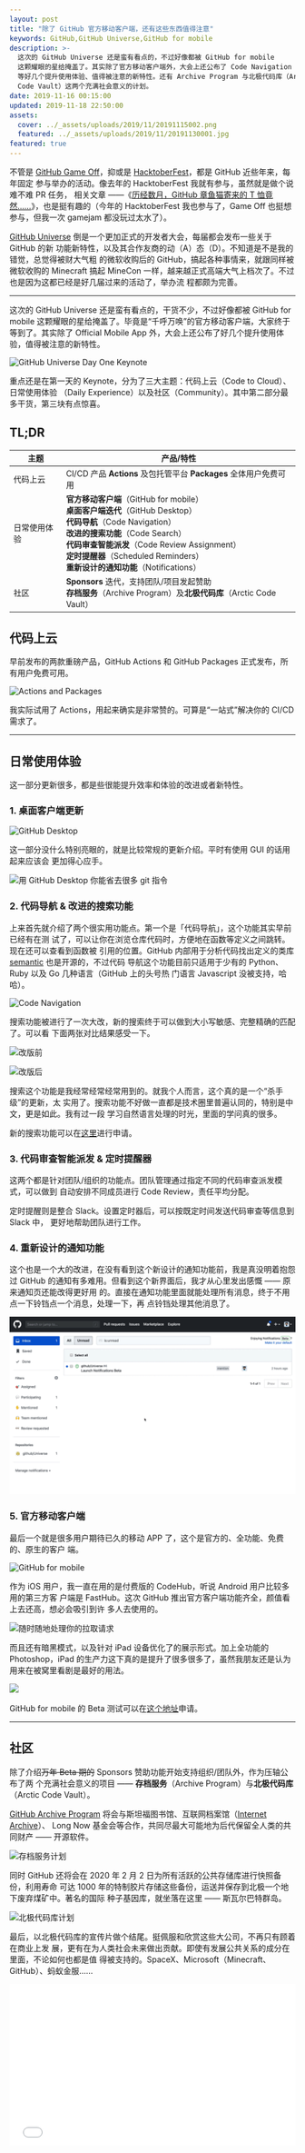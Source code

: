 ```yaml
---
layout: post
title: "除了 GitHub 官方移动客户端，还有这些东西值得注意"
keywords: GitHub,GitHub Universe,GitHub for mobile
description: >-
  这次的 GitHub Universe 还是蛮有看点的，不过好像都被 GitHub for mobile
  这颗耀眼的星给掩盖了。其实除了官方移动客户端外，大会上还公布了 Code Navigation
  等好几个提升使用体验、值得被注意的新特性。还有 Archive Program 与北极代码库（Arctic
  Code Vault）这两个充满社会意义的计划。
date: 2019-11-16 00:15:00
updated: 2019-11-18 22:50:00
assets:
  cover: ../_assets/uploads/2019/11/20191115002.png
  featured: ../_assets/uploads/2019/11/20191130001.jpg
featured: true
---
```


不管是 [GitHub Game Off]，抑或是 [HacktoberFest]，都是 GitHub 近些年来，每年固定
参与举办的活动。像去年的 HacktoberFest 我就有参与，虽然就是做个说难不难 PR 任务，
相关文章 ——《[历经数月，GitHub 章鱼猫寄来的 T 恤竟然……]》，也是挺有趣的（今年的
HacktoberFest 我也参与了，Game Off 也挺想参与，但我一次 gamejam 都没玩过太水了）。

[GitHub Universe] 倒是一个更加正式的开发者大会，每届都会发布一些关于 GitHub 的新
功能新特性，以及其合作友商的动（A）态（D）。不知道是不是我的错觉，总觉得被财大气粗
的微软收购后的 GitHub，搞起各种事情来，就跟同样被微软收购的 Minecraft 搞起 MineCon
一样，越来越正式高端大气上档次了。不过也是因为这都已经是好几届过来的活动了，举办流
程都颇为完善。

---

这次的 GitHub Universe 还是蛮有看点的，干货不少，不过好像都被 GitHub for mobile
这颗耀眼的星给掩盖了。毕竟是“千呼万唤”的官方移动客户端，大家终于等到了。其实除了
Official Mobile App 外，大会上还公布了好几个提升使用体验，值得被注意的新特性。

![GitHub Universe Day One Keynote](../_assets/uploads/2019/11/20191115003.png)

重点还是在第一天的 Keynote，分为了三大主题：代码上云（Code to Cloud）、日常使用体验
（Daily Experience）以及社区（Community）。其中第二部分最多干货，第三块有点惊喜。

## TL;DR

| 主题 | 产品/特性 |
|------|------|
| 代码上云 | CI/CD 产品 **Actions** 及包托管平台 **Packages** 全体用户免费可用 |
| 日常使用体验 | **官方移动客户端**（GitHub for mobile）<br/>**桌面客户端迭代**（GitHub Desktop）<br/>**代码导航**（Code Navigation）<br/>**改进的搜索功能**（Code Search）<br/>**代码审查智能派发**（Code Review Assignment）<br/>**定时提醒器**（Scheduled Reminders）<br/>**重新设计的通知功能**（Notifications） |
| 社区 | **Sponsors** 迭代，支持团队/项目发起赞助<br/>**存档服务**（Archive Program）及**北极代码库**（Arctic Code Vault） |

## 代码上云

早前发布的两款重磅产品，GitHub Actions 和 GitHub Packages 正式发布，所有用户免费可用。

![Actions and Packages](../_assets/uploads/2019/11/20191115004.png)

我实际试用了 Actions，用起来确实是非常赞的。可算是“一站式”解决你的 CI/CD
需求了。

---

## 日常使用体验

这一部分更新很多，都是些很能提升效率和体验的改进或者新特性。

### 1. 桌面客户端更新

![GitHub Desktop](../_assets/uploads/2019/11/20191115012.png)

这一部分没什么特别亮眼的，就是比较常规的更新介绍。平时有使用 GUI 的话用起来应该会
更加得心应手。

![用 GitHub Desktop 你能省去很多 git 指令](../_assets/uploads/2019/11/20191115013.png)

### 2. 代码导航 & 改进的搜索功能

上来首先就介绍了两个很实用功能点。第一个是「代码导航」，这个功能其实早前已经有在测
试了，可以让你在浏览仓库代码时，方便地在函数等定义之间跳转。现在还可以查看到函数被
引用的位置。GitHub 内部用于分析代码找出定义的类库 [semantic] 也是开源的，不过代码
导航这个功能目前只适用于少有的 Python、Ruby 以及 Go 几种语言（GitHub 上的头号热
门语言 Javascript 没被支持，哈哈）。

![Code Navigation](../_assets/uploads/2019/11/20191115006.png)

搜索功能被进行了一次大改，新的搜索终于可以做到大小写敏感、完整精确的匹配了。可以看
下面两张对比结果感受一下。

![改版前](../_assets/uploads/2019/11/20191115007.png)

![改版后](../_assets/uploads/2019/11/20191115008.png)

搜索这个功能是我经常经常经常用到的。就我个人而言，这个真的是一个“杀手级”的更新，太
实用了。搜索功能不好做一直都是技术圈里普遍认同的，特别是中文，更是如此。我有过一段
学习自然语言处理的时光，里面的学问真的很多。

新的搜索功能可以在[这里]进行申请。

### 3. 代码审查智能派发 & 定时提醒器

这两个都是针对团队/组织的功能点。团队管理通过指定不同的代码审查派发模式，可以做到
自动安排不同成员进行 Code Review，责任平均分配。

定时提醒则是整合 Slack。设置定时器后，可以按既定时间发送代码审查等信息到 Slack 中，
更好地帮助团队进行工作。

### 4. 重新设计的通知功能

这个也是一个大的改进，在没有看到这个新设计的通知功能前，我是真没明着抱怨过 GitHub
的通知有多难用。但看到这个新界面后，我才从心里发出感慨 —— 原来通知页还能改得更好用
的。直接在通知功能里面就能处理所有消息，终于不用点一下铃铛点一个消息，处理一下，再
点铃铛处理其他消息了。

![更方便地处理你的通知消息](../_assets/uploads/2019/11/20191115009.gif)

### 5. 官方移动客户端

最后一个就是很多用户期待已久的移动 APP 了，这个是官方的、全功能、免费的、原生的客户
端。

![GitHub for mobile](../_assets/uploads/2019/11/20191115005.png)

作为 iOS 用户，我一直在用的是付费版的 CodeHub，听说 Android 用户比较多用的第三方客
户端是 FastHub。这次 GitHub 推出官方客户端功能齐全，颜值看上去还高，想必会吸引到许
多人去使用的。

![随时随地处理你的拉取请求](../_assets/uploads/2019/11/20191115010.png)

而且还有暗黑模式，以及针对 iPad 设备优化了的展示形式。加上全功能的 Photoshop，iPad
的生产力这下真的是提升了很多很多了，虽然我朋友还是认为用来在被窝里看剧是最好的用法。

![](../_assets/uploads/2019/11/20191115011.png)

GitHub for mobile 的 Beta 测试可以在[这个地址]申请。

---

## 社区

除了介绍~~万年 Beta 期的~~ Sponsors 赞助功能开始支持组织/团队外，作为压轴公布了两
个充满社会意义的项目 —— **存档服务**（Archive Program）与**北极代码库**
（Arctic Code Vault）。

[GitHub Archive Program] 将会与斯坦福图书馆、互联网档案馆（[Internet Archive]）、
Long Now 基金会等合作，共同尽最大可能地为后代保留全人类的共同财产 —— 开源软件。

![存档服务计划](../_assets/uploads/2019/11/20191115015.png)

同时 GitHub 还将会在 2020 年 2 月 2 日为所有活跃的公共存储库进行快照备份，利用寿命
可达 1000 年的特制胶片存储这些备份，运送并保存到北极一个地下废弃煤矿中。著名的国际
种子基因库，就坐落在这里 —— 斯瓦尔巴特群岛。

![北极代码库计划](../_assets/uploads/2019/11/20191115014.png)

最后，以北极代码库的宣传片做个结尾。挺佩服和欣赏这些大公司，不再只有顾着在商业上发
展，更有在为人类社会未来做出贡献。即使有发展公共关系的成分在里面，不论如何也都是值
得被支持的。SpaceX、Microsoft（Minecraft、GitHub）、蚂蚁金服……

<p style="position:relative;padding-bottom:56.25%;">
<iframe style="position:absolute;width:100%;height:100%" src="//player.bilibili.com/player.html?aid=75745081&cid=129579328&page=1&as_wide=1" scrolling="no" border="0" frameborder="no" framespacing="0" allowfullscreen></iframe></p>

[GitHub Blog]: https://github.blog/2019-11-13-universe-day-one/
[GitHub Game Off]: https://itch.io/jam/game-off-2019
[HacktoberFest]: https://hacktoberfest.digitalocean.com/
[历经数月，GitHub 章鱼猫寄来的 T 恤竟然……]:/blog/2019/01/the-2018-hacktoberfest-shirt-arrived
[GitHub Universe]: https://githubuniverse.com/
[semantic]: https://github.com/github/semantic
[这里]: https://github.com/features/code-search-exact-match/signup
[这个地址]: https://github.com/mobile
[GitHub Archive Program]: https://archiveprogram.github.com/
[Internet Archive]: https://archive.org/
